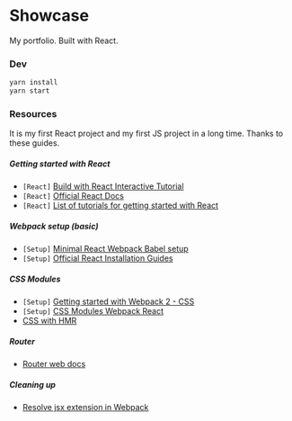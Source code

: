 # Showcase

My portfolio. Built with React.

### Dev

```sh
yarn install
yarn start
```

### Resources

It is my first React project and my first JS project in a long time.
Thanks to these guides.

##### Getting started with React

* `[React]` [Build with React Interactive Tutorial](http://buildwithreact.com/tutorial)
* `[React]` [Official React Docs](https://facebook.github.io/react/docs/hello-world.html)
* `[React]` [List of tutorials for getting started with React](http://andrewhfarmer.com/getting-started-tutorials/)

##### Webpack setup (basic)

* `[Setup]` [Minimal React Webpack Babel setup](https://www.robinwieruch.de/minimal-react-webpack-babel-setup/)
* `[Setup]` [Official React Installation Guides](https://facebook.github.io/react/docs/installation.html)

##### CSS Modules

* `[Setup]` [Getting started with Webpack 2 - CSS](https://blog.madewithenvy.com/getting-started-with-webpack-2-ed2b86c68783)
* `[Setup]` [CSS Modules Webpack React](https://javascriptplayground.com/blog/2016/07/css-modules-webpack-react/)
* [CSS with HMR](https://github.com/webpack-contrib/extract-text-webpack-plugin/issues/30)

##### Router

* [Router web docs](https://reacttraining.com/react-router/web/guides/quick-start)

##### Cleaning up

* [Resolve jsx extension in Webpack](https://stackoverflow.com/questions/34678314/)

